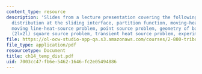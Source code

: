 ```yaml
---
content_type: resource
description: 'Slides from a lecture presentation covering the following topics: Temperature
  distribution at the sliding interface, partition function, moving-heat-source problem,
  moving line-heat-source problem, point source problem, geometry of band source problem,
  (2lx2l) square source problem, transient heat source problem, experimental results.'
file: https://ol-ocw-studio-app-qa.s3.amazonaws.com/courses/2-800-tribology-fall-2004/7003cc47fb6e54621646fc2e05494886_ch14_temp_dist.pdf
file_type: application/pdf
resourcetype: Document
title: ch14_temp_dist.pdf
uid: 7003cc47-fb6e-5462-1646-fc2e05494886
---
```

